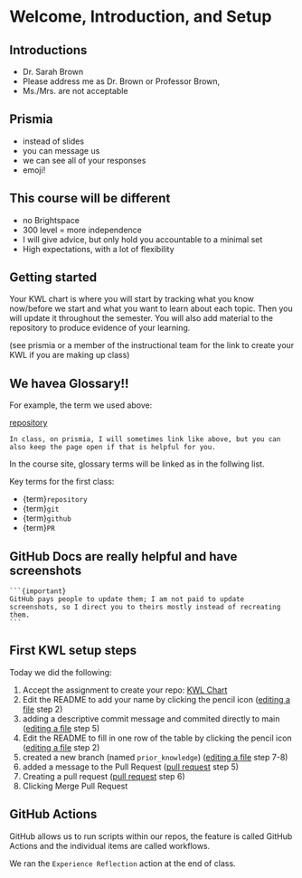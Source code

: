 # Welcome, Introduction, and Setup


## Introductions

- Dr. Sarah Brown
- Please address me as Dr. Brown or Professor Brown, 
- Ms./Mrs. are not acceptable


## Prismia 

- instead of slides
- you can message us
- we can see all of your responses
- emoji! 


## This course will be different

- no Brightspace
- 300 level = more independence
- I will give advice, but only hold you accountable to a minimal set
- High expectations, with a lot of flexibility


## Getting started 


Your KWL chart is where you will start by tracking what you know now/before we start and what you want to learn about each topic.  Then you will update it throughout the semester. You will also add material to the repository to produce evidence of your learning. 

(see prismia or a member of the instructional team for the link to create your KWL if you are making up class)

## We havea Glossary!!

For example, the term we used above: 

[repository](https://compsys-progtools.github.io/spring2024/resources/glossary.html#term-repository)

```{tip}
In class, on prismia, I will sometimes link like above, but you can also keep the page open if that is helpful for you. 
```


In the course site, glossary terms will be linked as in the follwing list. 

Key terms for the first class: 
- {term}`repository`
- {term}`git`
- {term}`github`
- {term}`PR`


## GitHub Docs are really helpful and have screenshots

````{margin}
```{important}
GitHub pays people to update them; I am not paid to update screenshots, so I direct you to theirs mostly instead of recreating them.  
```
````


## First KWL setup steps

Today we did the following:
1. Accept the assignment to create your repo: [KWL Chart](https://classroom.github.com/a/CeBxAe-e)
1. Edit the README to add your name by clicking the pencil icon ([editing a file](https://docs.github.com/en/repositories/working-with-files/managing-files/editing-files) step 2)
1. adding a descriptive commit message and commited directly to main ([editing a file](https://docs.github.com/en/repositories/working-with-files/managing-files/editing-files) step 5)
2. Edit the README to fill in one row of the table by clicking the pencil icon ([editing a file](https://docs.github.com/en/repositories/working-with-files/managing-files/editing-files) step 2)
3. created a new branch (named `prior_knowledge`) ([editing a file](https://docs.github.com/en/repositories/working-with-files/managing-files/editing-files) step 7-8)
4. added a message to the Pull Request ([pull request](https://docs.github.com/en/pull-requests/collaborating-with-pull-requests/proposing-changes-to-your-work-with-pull-requests/creating-a-pull-request) step 5)
5. Creating a pull request ([pull request](https://docs.github.com/en/pull-requests/collaborating-with-pull-requests/proposing-changes-to-your-work-with-pull-requests/creating-a-pull-request) step 6)
6. Clicking Merge Pull Request


## GitHub Actions

GitHub allows us to run scripts within our repos, the feature is called GitHub Actions and the individual items are called workflows. 

We ran the `Experience Reflection` action at the end of class. 


